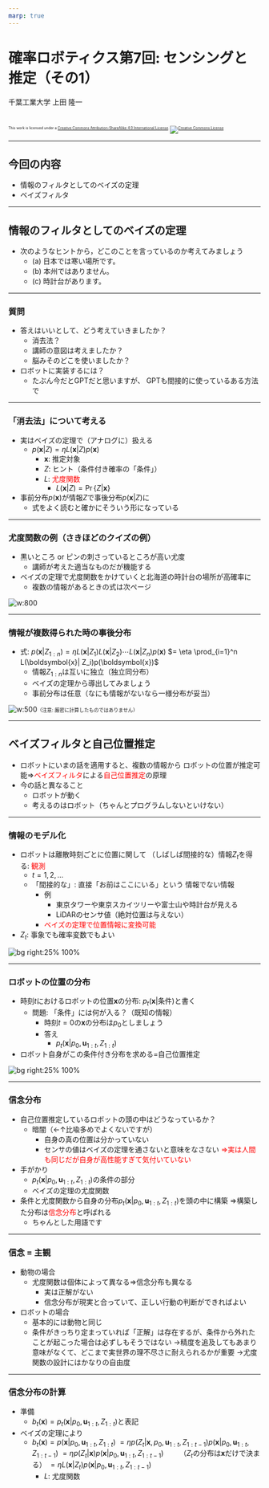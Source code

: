 ```yaml
---
marp: true
---
```


<!-- footer: 確率ロボティクス第7回 -->

# 確率ロボティクス第7回: センシングと推定（その1）

千葉工業大学 上田 隆一

<br />

<p style="font-size:50%">
This work is licensed under a <a rel="license" href="http://creativecommons.org/licenses/by-sa/4.0/">Creative Commons Attribution-ShareAlike 4.0 International License</a>.
<a rel="license" href="http://creativecommons.org/licenses/by-sa/4.0/">
<img alt="Creative Commons License" style="border-width:0" src="https://i.creativecommons.org/l/by-sa/4.0/88x31.png" /></a>
</p>

---

<!-- paginate: true -->

## 今回の内容

- 情報のフィルタとしてのベイズの定理
- ベイズフィルタ

---

## 情報のフィルタとしてのベイズの定理

- 次のようなヒントから，どこのことを言っているのか考えてみましょう
	* (a) 日本では寒い場所です。
	* (b) 本州ではありません。
	* (c) 時計台があります。

---

### 質問

- 答えはいいとして、どう考えていきましたか？
    - 消去法？
    - 講師の意図は考えましたか？
    - 脳みそのどこを使いましたか？
- ロボットに実装するには？
    - たぶん今だとGPTだと思いますが、
    GPTも間接的に使っているある方法で

---

### 「消去法」について考える

- 実はベイズの定理で（アナログに）扱える
	- $p(\boldsymbol{x} | Z) = \eta L(\boldsymbol{x}| Z)p(\boldsymbol{x})$
	    - $\boldsymbol{x}$: 推定対象
	    - $Z$: ヒント（条件付き確率の「条件」）
	    - $L$: <span style="color:red">尤度関数</span>
            - $L(\boldsymbol{x}|Z) = \Pr\{Z | \boldsymbol{x}\}$
- 事前分布$p(\boldsymbol{x})$が情報$Z$で事後分布$p(\boldsymbol{x}|Z)$に
    - 式をよく読むと確かにそういう形になっている

---

### 尤度関数の例（さきほどのクイズの例）

- 黒いところ or ピンの刺さっているところが高い尤度
    - 講師が考えた適当なものだが機能する
- ベイズの定理で尤度関数をかけていくと北海道の時計台の場所が高確率に
    - 複数の情報があるときの式は次ページ

![w:800](./figs/likelihoods.svg)


---

### 情報が複数得られた時の事後分布

- 式: $p(\boldsymbol{x} | Z_{1:n}) = \eta L(\boldsymbol{x}| Z_1)L(\boldsymbol{x} | Z_2)\cdots L(\boldsymbol{x}| Z_n) p(\boldsymbol{x})$
    $= \eta \prod_{i=1}^n L(\boldsymbol{x}| Z_i)p(\boldsymbol{x})$
    - 情報$Z_{1:n}$は互いに独立（独立同分布）
    - ベイズの定理から導出してみましょう
    - 事前分布は任意（なにも情報がないなら一様分布が妥当）


![w:500](./figs/prior_posterior.svg)<span style="font-size:70%">（注意: 厳密に計算したものではありません）</span>


---

## ベイズフィルタと自己位置推定

- ロボットにいまの話を適用すると、複数の情報から
ロボットの位置が推定可能$\Rightarrow$<span style="color:red">ベイズフィルタ</span>による<span style="color:red">自己位置推定</span>の原理
- 今の話と異なること
    - ロボットが動く
    - 考えるのはロボット（ちゃんとプログラムしないといけない）

---

### 情報のモデル化

- ロボットは離散時刻ごとに位置に関して
（しばしば間接的な）情報$Z_t$を得る: <span style="color:red">観測</span>
    - $t=1,2,\dots$
    - 「間接的な」: 直接「お前はここにいる」という
    情報でない情報
        - 例
            - 東京タワーや東京スカイツリーや富士山や時計台が見える
            - LiDARのセンサ値（絶対位置は与えない）
        - <span style="color:red">ベイズの定理で位置情報に変換可能</span>
- $Z_t$: 事象でも確率変数でもよい

![bg right:25% 100%](./figs/sensor_data.svg)


---

### ロボットの位置の分布

- 時刻$t$におけるロボットの位置$\boldsymbol{x}$の分布: $p_t(\boldsymbol{x}|$条件$)$と書く
    - 問題: 「条件」には何が入る？（既知の情報）
        - 時刻$t=0$の$\boldsymbol{x}$の分布は$p_0$としましょう
        - 答え
            * $p_t(\boldsymbol{x}|p_0, \boldsymbol{u}_{1:t}, Z_{1:t})$
- ロボット自身がこの条件付き分布を求める=自己位置推定


![bg right:25% 100%](./figs/sensor_data.svg)

---

### 信念分布

- 自己位置推定しているロボットの頭の中はどうなっているか？
    - 暗闇（←↑比喩多めでよくないですが）
        - 自身の真の位置は分かっていない
        - センサの値はベイズの定理を通さないと意味をなさない
    <span style="color:red">$\Longrightarrow$実は人間も同じだが自身が高性能すぎて気付いていない</span>
- 手がかり
    - $p_t(\boldsymbol{x}|p_0, \boldsymbol{u}_{1:t}, Z_{1:t})$の条件の部分
    - ベイズの定理の尤度関数
- 条件と尤度関数から自身の分布$p_t(\boldsymbol{x}|p_0, \boldsymbol{u}_{1:t}, Z_{1:t})$を頭の中に構築
    $\Longrightarrow$構築した分布は<span style="color:red">信念分布</span>と呼ばれる
     - ちゃんとした用語です

---

### 信念 = 主観

- 動物の場合
    - 尤度関数は個体によって異なる$\Longrightarrow$信念分布も異なる
        - 実は正解がない
        - 信念分布が現実と合っていて、正しい行動の判断ができればよい
- ロボットの場合
    - 基本的には動物と同じ
    - 条件がきっちり定まっていれば「正解」は存在するが、条件から外れたことが起こった場合は必ずしもそうではない
    $\rightarrow$精度を追及してもあまり意味がなくて、どこまで実世界の理不尽さに耐えられるかが重要
    $\rightarrow$尤度関数の設計にはかなりの自由度

---

### 信念分布の計算

- 準備
    - $b_t(\boldsymbol{x}) = p_t(\boldsymbol{x}|p_0, \boldsymbol{u}_{1:t}, Z_{1:t})$と表記
- ベイズの定理により
	- $b_t(\boldsymbol{x}) = p(\boldsymbol{x} | p_0, \boldsymbol{u}_{1:t}, Z_{1:t})$
	$= \eta p(Z_t | \boldsymbol{x}, p_0, \boldsymbol{u}_{1:t}, Z_{1:t-1} ) p(\boldsymbol{x} | p_0, \boldsymbol{u}_{1:t}, Z_{1:t-1} )$
	$= \eta p(Z_t | \boldsymbol{x} ) p(\boldsymbol{x} | p_0, \boldsymbol{u}_{1:t}, Z_{1:t-1} )\qquad$（$Z_t$の分布は$\boldsymbol{x}$だけで決まる）
	$= \eta L(\boldsymbol{x} | Z_t) p(\boldsymbol{x} | p_0, \boldsymbol{u}_{1:t}, Z_{1:t-1} )$
        - $L$: 尤度関数
